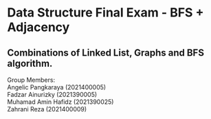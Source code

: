# Data Structure Final Exam - BFS + Adjacency
## Combinations of Linked List, Graphs and BFS algorithm.
Group Members:<br>
Angelic Pangkaraya (2021400005)<br>
Fadzar Ainurizky (2021390005)<br>
Muhamad Amin Hafidz (2021390025)<br>
Zahrani Reza (2021400009)
